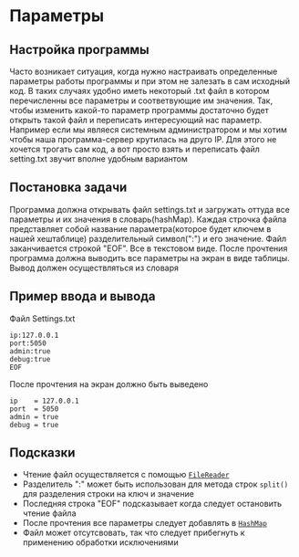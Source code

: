 # Параметры

## Настройка программы

Часто возникает ситуация, когда нужно настраивать определенные параметры работы программы и при этом не залезать в сам исходный код. В таких случаях удобно иметь некоторый .txt файл в котором перечисленны все параметры и соответвующие им значения. Так, чтобы изменить какой-то параметр программы достаточно будет открыть такой файл и переписать интересующий нас параметр. Например если мы являеся системным администратором и мы хотим чтобы наша программа-сервер крутилась на друго IP. Для этого не хочется трогать сам код, а вот просто взять и переписать файл setting.txt звучит вполне удобным вариантом

## Постановка задачи

Программа должна открывать файл settings.txt и загружать оттуда все параметры и их значения в словарь(hashMap). Каждая строчка файла представляет собой название параметра(которое будет ключем в нашей хештаблице) разделительный символ(":") и его значение. Файл заканчивается строкой "EOF". Все в текстовом виде. После прочтения программа должна выводить все параметры на экран в виде таблицы. Вывод должен осуществляться из словаря

## Пример ввода и вывода

Файл Settings.txt

```
ip:127.0.0.1
port:5050
admin:true
debug:true
EOF
```

После прочтения на экран должно быть выведено

```
ip    = 127.0.0.1
port  = 5050
admin = true
debug = true
```

## Подсказки

- Чтение файл осуществляется с помощью [`FileReader`](https://metanit.com/java/tutorial/6.8.php)
- Разделитель ":" может быть использован для метода строк `split()` для разделения строки на ключ и значение
- Последняя строка "EOF" подсказывает когда следует остановить чтение файла
- После прочтения все параметры следует добавлять в [`HashMap`](https://habr.com/post/128017/)
- Файл может отсутсвовать, так что следует прибегнуть к применению обработки исключениями
